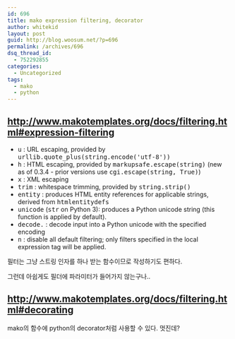```yaml
---
id: 696
title: mako expression filtering, decorator
author: whitekid
layout: post
guid: http://blog.woosum.net/?p=696
permalink: /archives/696
dsq_thread_id:
  - 752292855
categories:
  - Uncategorized
tags:
  - mako
  - python
---
```

## <http://www.makotemplates.org/docs/filtering.html#expression-filtering>

  * <tt>u</tt> : URL escaping, provided by <tt>urllib.quote_plus(string.encode('utf-8'))</tt>
  * <tt>h</tt> : HTML escaping, provided by <tt>markupsafe.escape(string)</tt> (new as of 0.3.4 - prior versions use <tt>cgi.escape(string, True)</tt>)
  * <tt>x</tt> : XML escaping
  * <tt>trim</tt> : whitespace trimming, provided by <tt>string.strip()</tt>
  * <tt>entity</tt> : produces HTML entity references for applicable strings, derived from <tt>htmlentitydefs</tt>
  * <tt>unicode</tt> (<tt>str</tt> on Python 3): produces a Python unicode string (this function is applied by default).
  * <tt>decode.<some encoding></tt> : decode input into a Python unicode with the specified encoding
  * <tt>n</tt> : disable all default filtering; only filters specified in the local expression tag will be applied.

필터는 그냥 스트링 인자를 하나 받는 함수이므로 작성하기도 편하다.

그런데 아쉽게도 필더에 파라미터가 들어가지 않는구나..

## <http://www.makotemplates.org/docs/filtering.html#decorating>

mako의 함수에 python의 decorator처럼 사용할 수 있다. 멋진데?